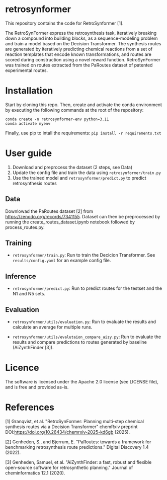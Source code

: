 # retrosynformer

This repository contains the code for RetroSynformer [1].

The RetroSynFormer express the retrosynthesis task, iteratively breaking down a compound into building blocks, as a sequence-modeling problem and train a model based on the Decision Transformer. The synthesis routes are generated by iteratively predicting chemical reactions from a set of reaction templates that encode known transformations, and routes are scored during construction using a novel reward function. RetroSynFormer was trained on routes extracted from the PaRoutes dataset of patented experimental routes.


# Installation
Start by cloning this repo.
Then, create and activate the conda environment by executing the following commands at the root of the repository:
```
conda create -n retrosynformer-env python=3.11
conda activate myenv
```
Finally, use pip to intall the requirements:
`pip install -r requirements.txt`


# User guide
1. Download and preprocess the dataset (2 steps, see Data)
2. Update the config file and train the data using `retrosynformer/train.py`
3. Use the trained model and `retrosynformer/predict.py` to predict retrosynthesis routes

## Data
Downlowad the PaRoutes dataset [2] from https://zenodo.org/records/7341155. 
Dataset can then be preprocessed by running the create_routes_dataset.ipynb notebook followed by process_routes.py.

## Training
- `retrosynformer/train.py`: Run to train the Decicion Transformer. See `results/config.yaml` for an example config file.

## Inference
- `retrosynformer/predict.py`: Run to predict routes for the testset and the N1 and N5 sets.

## Evaluation
- `retrosynformer/utils/evaluation.py`: Run to evaluate the results and calculate an average for multiple runs.

- `retrosynformer/utils/evalutaion_compare_aizy.py`: Run to evaluate the results and compare predictions to routes generated by baseline (AiZynthFinder [3]).


# Licence
The software is licensed under the Apache 2.0 license (see LICENSE file), and is free and provided as-is.


# References
[1] Granqvist, et al. "RetroSynFormer: Planning multi-step chemical synthesis routes via a Decision Transformer" chemRxiv preprint DOI:https://doi.org/10.26434/chemrxiv-2025-kd6gb (2025).

[2] Genheden, S., and Bjerrum, E. "PaRoutes: towards a framework for benchmarking retrosynthesis route predictions." Digital Discovery 1.4 (2022).

[3] Genheden, Samuel, et al. "AiZynthFinder: a fast, robust and flexible open-source software for retrosynthetic planning." Journal of cheminformatics 12.1 (2020).